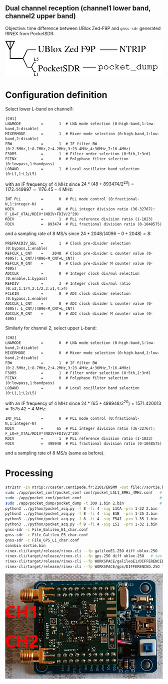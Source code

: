 ## Dual channel reception (channel1 lower band, channel2 upper band)

Objective: time difference between UBlox Zed-F9P and ``gnss-sdr`` generated RINEX from PocketSDR:

<img src="principle.png">

# Configuration definition

Select lower L-band on channel1:
```
[CH1]
LNAMODE         =       1  # LNA mode selection (0:high-band,1:low-band,2:disable)
MIXERMODE       =       1  # Mixer mode selection (0:high-band,1:low-band,2:disable)
FBW             =       1  # IF filter BW (0:2.5MHz,1:8.7MHz,2:4.2MHz,3:23.4MHz,4:36MHz,7:16.4MHz)
F3OR5           =       1  # Filter order selection (0:5th,1:3rd)
FCENX           =       0  # Polyphase filter selection (0:lowpass,1:bandpass)
LOBAND          =       1  # Local oscillator band selection (0:L1,1:L2/L5)
```
with an IF frequency of 4 MHz since $24*(48+893474/2^{20})=1172.449997\simeq 1176.45-4$ MHz:
```
INT_PLL         =       0  # PLL mode control (0:fractional-N,1:integer-N)
NDIV            =      48  # PLL integer division ratio (36-32767): F_LO=F_XTAL/RDIV*(NDIV+FDIV/2^20)
RDIV            =       1  # PLL reference division ratio (1-1023)
FDIV            =  893474  # PLL fractional division ratio (0-1048575)
```
and a sampling rate of 8 MS/s since $24*2048/(4096-0+2048)=8$:
```
PREFRACDIV_SEL  =       1  # Clock pre-divider selection (0:bypass,1:enable)
REFCLK_L_CNT    =    2048  # Clock pre-divider L counter value (0-4095): L_CNT/(4096-M_CNT+L_CNT)
REFCLK_M_CNT    =       0  # Clock pre-divider M counter value (0-4095)
ADCCLK          =       0  # Integer clock div/mul selection (0:enable,1:bypass)
REFDIV          =       3  # Integer clock div/mul ratio (0:x2,1:1/4,2:1/2,3:x1,4:x4)
FCLKIN          =       0  # ADC clock divider selection (0:bypass,1:enable)
ADCCLK_L_CNT    =       0  # ADC clock divider L counter value (0-4095): L_CNT/(4096-M_CNT+L_CNT)
ADCCLK_M_CNT    =       0  # ADC clock divider M counter value (0-4095)
```

Similarly for channel 2, select upper L-band:
```
[CH2]
LNAMODE         =       0  # LNA mode selection (0:high-band,1:low-band,2:disable)
MIXERMODE       =       0  # Mixer mode selection (0:high-band,1:low-band,2:disable)
FBW             =       1  # IF filter BW (0:2.5MHz,1:8.7MHz,2:4.2MHz,3:23.4MHz,4:36MHz,7:16.4MHz)
F3OR5           =       1  # Filter order selection (0:5th,1:3rd)
FCENX           =       0  # Polyphase filter selection (0:lowpass,1:bandpass)
LOBAND          =       0  # Local oscillator band selection (0:L1,1:L2/L5)
```
with an IF frequency of 4 MHz since $24*(65+498948/2^{20})=1571.420013\simeq 1575.42-4$ MHz:
```
INT_PLL         =       0  # PLL mode control (0:fractional-N,1:integer-N)
NDIV            =      65  # PLL integer division ratio (36-32767): F_LO=F_XTAL/RDIV*(NDIV+FDIV/2^20)
RDIV            =       1  # PLL reference division ratio (1-1023)
FDIV            =  498948  # PLL fractional division ratio (0-1048575)
```
and a sampling rate of 8 MS/s (same as before).

# Processing

```bash
str2str -in ntrip://caster.centipede.fr:2101/ENSMM -out file://sortie.bin
sudo ./app/pocket_conf/pocket_conf conf/pocket_L5L1_8MHz_4MHz.conf   # configure PocketSDR
sudo ./app/pocket_conf/pocket_conf                                   # check configuration
sudo ./app/pocket_dump/pocket_dump -t 300 1.bin 2.bin                # acquire 5 min (8 MS/s x 2 channels = 4.8 GB))
python3 ../python/pocket_acq.py -f 8 -fi 4 -sig L1CA -prn 1-32 2.bin 
python3 ../python/pocket_acq.py -f 8 -fi 4 -sig E1B  -prn 1-35 2.bin 
python3 ../python/pocket_acq.py -f 8 -fi 4 -sig E5AI -prn 1-35 1.bin 
python3 ../python/pocket_acq.py -f 8 -fi 4 -sig L5I  -prn 1-32 1.bin 
gnss-sdr -c File_Galileo_E1_char.conf
gnss-sdr -c File_Galileo_E5_char.conf
gnss-sdr -c File_GPS_L1_char.conf
convbin sortie.bin
rinex-cli/target/release/rinex-cli --fp galileoE1.25O diff ublox.25O   # see https://github.com/georust/rinex/tree/main/tutorials/DIFF
rinex-cli/target/release/rinex-cli --fp gps.25O diff ublox.25O   # see https://github.com/georust/rinex/tree/main/tutorials/DIFF
rinex-cli/target/release/rinex-cli --fp WORKSPACE/galileoE1/DIFFERENCED.25O filegen --csv
rinex-cli/target/release/rinex-cli --fp WORKSPACE/gps/DIFFERENCED.25O filegen --csv
```

<img src="channels.jpg">
